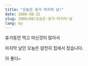 ```yaml
---
title: "오늘은 휴가 마지막 날!"
date: 2006-08-15
slug: 2006/08/오늘은-휴가-마지막-날
lang: ko
---
```


휴가동안 먹고 마신것이 많아서 

마지막 날인 오늘은 얌전히 집에서 잤습니다.

아 좋다~